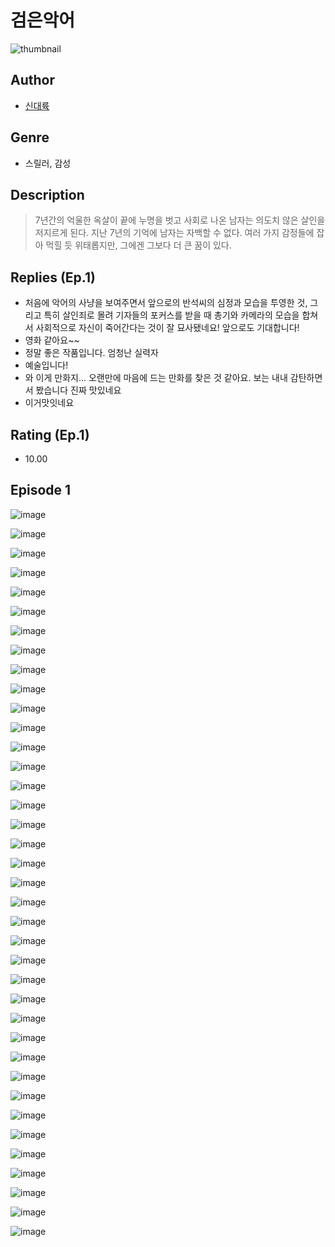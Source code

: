 # 검은악어
![thumbnail](https://image-comic.pstatic.net/user_contents_data/challenge_comic/2023/05/23/331255/upload_7017228778604803127_480x623.jpeg)

## Author
- [신대륙](https://comic.naver.com/artistTitle?id=331255)

## Genre
- 스릴러, 감성

## Description
> 7년간의 억울한 옥살이 끝에 누명을 벗고 사회로 나온 남자는 의도치 않은 살인을 저지르게 된다. 지난 7년의 기억에 남자는 자백할 수 없다. 여러 가지 감정들에 잡아 먹힐 듯 위태롭지만, 그에겐 그보다 더 큰 꿈이 있다.

## Replies (Ep.1)
- 처음에 악어의 사냥을 보여주면서 앞으로의 반석씨의 심정과 모습을 투영한 것, 그리고 특히 살인죄로 몰려 기자들의 포커스를 받을 때 총기와 카메라의 모습을 합쳐서 사회적으로 자신이 죽어간다는 것이 잘 묘사됐네요! 앞으로도 기대합니다!
- 영화 같아요~~
- 정말 좋은 작품입니다. 엄청난 실력자
- 예술입니다!
- 와 이게 만화지... 오랜만에 마음에 드는 만화를 찾은 것 같아요. 보는 내내 감탄하면서 봤습니다 진짜 맛있네요
- 이거맛잇네요

## Rating (Ep.1)
- 10.00

## Episode 1
![image](https://image-comic.pstatic.net/user_contents_data/challenge_comic/2023/05/23/331255/upload_3834080846007383602.jpeg)

![image](https://image-comic.pstatic.net/user_contents_data/challenge_comic/2023/05/23/331255/upload_3631646458223289955.jpeg)

![image](https://image-comic.pstatic.net/user_contents_data/challenge_comic/2023/05/23/331255/upload_7017788417219454518.jpeg)

![image](https://image-comic.pstatic.net/user_contents_data/challenge_comic/2023/05/23/331255/upload_4049970155948106804.jpeg)

![image](https://image-comic.pstatic.net/user_contents_data/challenge_comic/2023/05/23/331255/upload_3618467912980968248.jpeg)

![image](https://image-comic.pstatic.net/user_contents_data/challenge_comic/2023/05/23/331255/upload_3546076059587194932.jpeg)

![image](https://image-comic.pstatic.net/user_contents_data/challenge_comic/2023/05/23/331255/upload_3990862408853971761.jpeg)

![image](https://image-comic.pstatic.net/user_contents_data/challenge_comic/2023/05/23/331255/upload_4049358604194952758.jpeg)

![image](https://image-comic.pstatic.net/user_contents_data/challenge_comic/2023/05/23/331255/upload_3618189521707152484.jpeg)

![image](https://image-comic.pstatic.net/user_contents_data/challenge_comic/2023/05/23/331255/upload_3616498459921822050.jpeg)

![image](https://image-comic.pstatic.net/user_contents_data/challenge_comic/2023/05/23/331255/upload_7077468632803193953.jpeg)

![image](https://image-comic.pstatic.net/user_contents_data/challenge_comic/2023/05/23/331255/upload_3616497391327590200.jpeg)

![image](https://image-comic.pstatic.net/user_contents_data/challenge_comic/2023/05/23/331255/upload_3977071237999572786.jpeg)

![image](https://image-comic.pstatic.net/user_contents_data/challenge_comic/2023/05/23/331255/upload_3618423709191463985.jpeg)

![image](https://image-comic.pstatic.net/user_contents_data/challenge_comic/2023/05/23/331255/upload_4136103693603202099.jpeg)

![image](https://image-comic.pstatic.net/user_contents_data/challenge_comic/2023/05/23/331255/upload_3978142128049106996.jpeg)

![image](https://image-comic.pstatic.net/user_contents_data/challenge_comic/2023/05/23/331255/upload_3919320683371914289.jpeg)

![image](https://image-comic.pstatic.net/user_contents_data/challenge_comic/2023/05/23/331255/upload_3978141247597524273.jpeg)

![image](https://image-comic.pstatic.net/user_contents_data/challenge_comic/2023/05/23/331255/upload_7077182743388448312.jpeg)

![image](https://image-comic.pstatic.net/user_contents_data/challenge_comic/2023/05/23/331255/upload_3904728849811191095.jpeg)

![image](https://image-comic.pstatic.net/user_contents_data/challenge_comic/2023/05/23/331255/upload_3631137362093172068.jpeg)

![image](https://image-comic.pstatic.net/user_contents_data/challenge_comic/2023/05/23/331255/upload_3978474194217559348.jpeg)

![image](https://image-comic.pstatic.net/user_contents_data/challenge_comic/2023/05/23/331255/upload_3834307534498509875.jpeg)

![image](https://image-comic.pstatic.net/user_contents_data/challenge_comic/2023/05/23/331255/upload_3544393612703904611.jpeg)

![image](https://image-comic.pstatic.net/user_contents_data/challenge_comic/2023/05/23/331255/upload_3702294481794053174.jpeg)

![image](https://image-comic.pstatic.net/user_contents_data/challenge_comic/2023/05/23/331255/upload_3617910259457274165.jpeg)

![image](https://image-comic.pstatic.net/user_contents_data/challenge_comic/2023/05/23/331255/upload_3558186999764825657.jpeg)

![image](https://image-comic.pstatic.net/user_contents_data/challenge_comic/2023/05/23/331255/upload_7004896644171905337.jpeg)

![image](https://image-comic.pstatic.net/user_contents_data/challenge_comic/2023/05/23/331255/upload_4135256841966019380.jpeg)

![image](https://image-comic.pstatic.net/user_contents_data/challenge_comic/2023/05/23/331255/upload_7076342719994750515.jpeg)

![image](https://image-comic.pstatic.net/user_contents_data/challenge_comic/2023/05/23/331255/upload_7292791493220316214.jpeg)

![image](https://image-comic.pstatic.net/user_contents_data/challenge_comic/2023/05/23/331255/upload_3545849353278547509.jpeg)

![image](https://image-comic.pstatic.net/user_contents_data/challenge_comic/2023/05/23/331255/upload_7378641321603380021.jpeg)

![image](https://image-comic.pstatic.net/user_contents_data/challenge_comic/2023/05/23/331255/upload_3630527168271167586.jpeg)

![image](https://image-comic.pstatic.net/user_contents_data/challenge_comic/2023/05/23/331255/upload_7378083882127143477.jpeg)

![image](https://image-comic.pstatic.net/user_contents_data/challenge_comic/2023/05/23/331255/upload_3775484757474816823.jpeg)

![image](https://image-comic.pstatic.net/user_contents_data/challenge_comic/2023/05/23/331255/upload_7305459159165658213.jpeg)

![image](https://image-comic.pstatic.net/user_contents_data/challenge_comic/2023/05/23/331255/upload_7234295450870821426.jpeg)
